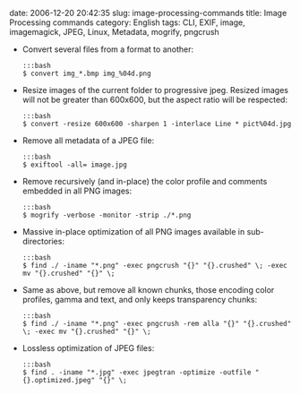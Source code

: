 date: 2006-12-20 20:42:35
slug: image-processing-commands
title: Image Processing commands
category: English
tags: CLI, EXIF, image, imagemagick, JPEG, Linux, Metadata, mogrify, pngcrush

  * Convert several files from a format to another:

        :::bash
        $ convert img_*.bmp img_%04d.png

  * Resize images of the current folder to progressive jpeg. Resized images will not be greater than 600x600, but the aspect ratio will be respected:

        :::bash
        $ convert -resize 600x600 -sharpen 1 -interlace Line * pict%04d.jpg

  * Remove all metadata of a JPEG file:

        :::bash
        $ exiftool -all= image.jpg

  * Remove recursively (and in-place) the color profile and comments embedded in all PNG images:

        :::bash
        $ mogrify -verbose -monitor -strip ./*.png

  * Massive in-place optimization of all PNG images available in sub-directories:

        :::bash
        $ find ./ -iname "*.png" -exec pngcrush "{}" "{}.crushed" \; -exec mv "{}.crushed" "{}" \;

  * Same as above, but remove all known chunks, those encoding color profiles, gamma and text, and only keeps transparency chunks:

        :::bash
        $ find ./ -iname "*.png" -exec pngcrush -rem alla "{}" "{}.crushed" \; -exec mv "{}.crushed" "{}" \;

  * Lossless optimization of JPEG files:

        :::bash
        $ find . -iname "*.jpg" -exec jpegtran -optimize -outfile "{}.optimized.jpeg" "{}" \;

